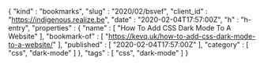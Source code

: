 {
  "kind" : "bookmarks",
  "slug" : "2020/02/bsvef",
  "client_id" : "https://indigenous.realize.be",
  "date" : "2020-02-04T17:57:00Z",
  "h" : "h-entry",
  "properties" : {
    "name" : [ "How To Add CSS Dark Mode To A Website" ],
    "bookmark-of" : [ "https://kevq.uk/how-to-add-css-dark-mode-to-a-website/" ],
    "published" : [ "2020-02-04T17:57:00Z" ],
    "category" : [ "css", "dark-mode" ]
  },
  "tags" : [ "css", "dark-mode" ]
}
